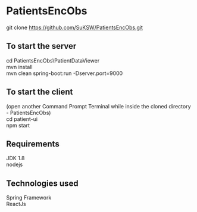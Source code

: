 # PatientsEncObs
git clone https://github.com/SuKSW/PatientsEncObs.git  
  

## To start the server
cd PatientsEncObs\PatientDataViewer  
mvn install  
mvn clean spring-boot:run -Dserver.port=9000  

## To start the client
(open another Command Prompt Terminal while inside the cloned directory - PatientsEncObs)  
cd patient-ui  
npm start

## Requirements
JDK 1.8  
nodejs  

## Technologies used
Spring Framework  
ReactJs  
